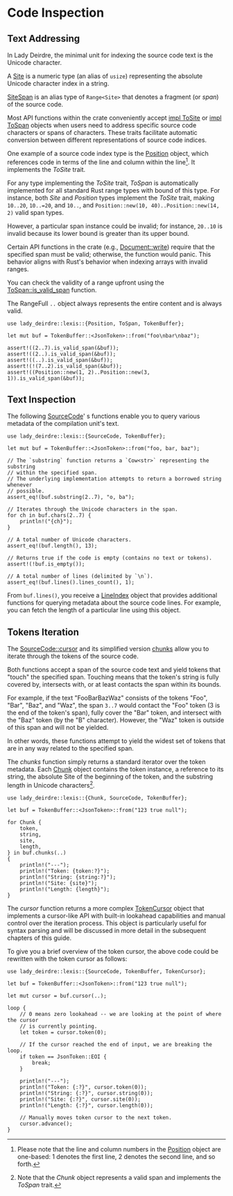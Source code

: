 <!------------------------------------------------------------------------------
  This file is a part of the "Lady Deirdre" work,
  a compiler front-end foundation technology.

  This work is proprietary software with source-available code.

  To copy, use, distribute, and contribute to this work, you must agree to
  the terms of the General License Agreement:

  https://github.com/Eliah-Lakhin/lady-deirdre/blob/master/EULA.md.

  The agreement grants you a Commercial-Limited License that gives you
  the right to use my work in non-commercial and limited commercial products
  with a total gross revenue cap. To remove this commercial limit for one of
  your products, you must acquire an Unrestricted Commercial License.

  If you contribute to the source code, documentation, or related materials
  of this work, you must assign these changes to me. Contributions are
  governed by the "Derivative Work" section of the General License
  Agreement.

  Copying the work in parts is strictly forbidden, except as permitted under
  the terms of the General License Agreement.

  If you do not or cannot agree to the terms of this Agreement,
  do not use this work.

  This work is provided "as is" without any warranties, express or implied,
  except to the extent that such disclaimers are held to be legally invalid.

  Copyright (c) 2024 Ilya Lakhin (Илья Александрович Лахин).
  All rights reserved.
------------------------------------------------------------------------------->

# Code Inspection

## Text Addressing

In Lady Deirdre, the minimal unit for indexing the source code text is the
Unicode character.

A [Site](https://docs.rs/lady-deirdre/2.0.0/lady_deirdre/lexis/type.Site.html)
is a numeric type (an alias of `usize`) representing the absolute Unicode
character index in a string.

[SiteSpan](https://docs.rs/lady-deirdre/2.0.0/lady_deirdre/lexis/type.SiteSpan.html)
is an alias type of `Range<Site>` that denotes a fragment (or *span*) of the
source code.

Most API functions within the crate conveniently
accept [impl ToSite](https://docs.rs/lady-deirdre/2.0.0/lady_deirdre/lexis/trait.ToSite.html)
or [impl ToSpan](https://docs.rs/lady-deirdre/2.0.0/lady_deirdre/lexis/trait.ToSpan.html)
objects when users need to address specific source code
characters or spans of characters. These traits facilitate automatic conversion
between different representations of source code indices.

One example of a source code index type is
the [Position](https://docs.rs/lady-deirdre/2.0.0/lady_deirdre/lexis/struct.Position.html)
object, which references code in terms of the line and column within the
line[^position]. It implements the *ToSite* trait.

For any type implementing the *ToSite* trait, *ToSpan* is automatically
implemented for all standard Rust range types with bound of this type.
For instance, both *Site* and *Position* types implement the *ToSite* trait,
making `10..20`, `10..=20`, and `10..`,
and `Position::new(10, 40)..Position::new(14, 2)` valid span types.

However, a particular span instance could be invalid; for instance, `20..10` is
invalid because its lower bound is greater than its upper bound.

Certain API functions in the crate (e.g.,
[Document::write](https://docs.rs/lady-deirdre/2.0.0/lady_deirdre/units/enum.Document.html#method.write))
require that the specified span must be valid; otherwise, the function would
panic. This behavior aligns with Rust's behavior when indexing arrays with
invalid ranges.

You can check the validity of a range upfront using
the [ToSpan::is_valid_span](https://docs.rs/lady-deirdre/2.0.0/lady_deirdre/lexis/trait.ToSpan.html#tymethod.is_valid_span)
function.

The RangeFull `..` object always represents the entire content and is always
valid.

```rust,noplayground
use lady_deirdre::lexis::{Position, ToSpan, TokenBuffer};

let mut buf = TokenBuffer::<JsonToken>::from("foo\nbar\nbaz");

assert!((2..7).is_valid_span(&buf));
assert!((2..).is_valid_span(&buf));
assert!((..).is_valid_span(&buf));
assert!(!(7..2).is_valid_span(&buf));
assert!((Position::new(1, 2)..Position::new(3, 1)).is_valid_span(&buf));
```

[^position]: Please note that the line and column numbers in
the [Position](https://docs.rs/lady-deirdre/2.0.0/lady_deirdre/lexis/struct.Position.html)
object are one-based: 1 denotes the first line, 2 denotes the second line, and
so forth.

## Text Inspection

The
following [SourceCode](https://docs.rs/lady-deirdre/2.0.0/lady_deirdre/lexis/trait.SourceCode.html)'
s functions enable you to query various metadata of the compilation unit's text.

```rust,noplayground
use lady_deirdre::lexis::{SourceCode, TokenBuffer};

let mut buf = TokenBuffer::<JsonToken>::from("foo, bar, baz");

// The `substring` function returns a `Cow<str>` representing the substring
// within the specified span.
// The underlying implementation attempts to return a borrowed string whenever
// possible.
assert_eq!(buf.substring(2..7), "o, ba");

// Iterates through the Unicode characters in the span.
for ch in buf.chars(2..7) {
    println!("{ch}");
}

// A total number of Unicode characters.
assert_eq!(buf.length(), 13);

// Returns true if the code is empty (contains no text or tokens).
assert!(!buf.is_empty());

// A total number of lines (delimited by `\n`).
assert_eq!(buf.lines().lines_count(), 1);
```

From `buf.lines()`, you receive
a [LineIndex](https://docs.rs/lady-deirdre/2.0.0/lady_deirdre/lexis/struct.LineIndex.html)
object that provides additional functions for querying metadata about the source
code lines. For example, you can fetch the length of a particular line using
this object.

## Tokens Iteration

The [SourceCode::cursor](https://docs.rs/lady-deirdre/2.0.0/lady_deirdre/lexis/trait.SourceCode.html#tymethod.cursor)
and its simplified
version [chunks](https://docs.rs/lady-deirdre/2.0.0/lady_deirdre/lexis/trait.SourceCode.html#method.chunks)
allow you to iterate through the tokens of the source code.

Both functions accept a span of the source code text and yield tokens that
"touch" the specified span. Touching means that the token's string is fully
covered by, intersects with, or at least contacts the span within its bounds.

For example, if the text "FooBarBazWaz" consists of the tokens "Foo", "Bar",
"Baz", and "Waz", the span `3..7` would contact the "Foo" token (3 is the end of
the token's span), fully cover the "Bar" token, and intersect with the "Baz"
token (by the "B" character). However, the "Waz" token is outside of this span
and will not be yielded.

In other words, these functions attempt to yield the widest set of tokens that
are in any way related to the specified span.

The *chunks* function simply returns a standard iterator over the token
metadata. Each
[Chunk](https://docs.rs/lady-deirdre/2.0.0/lady_deirdre/lexis/struct.Chunk.html)
object contains the token instance, a reference to its string, the absolute Site
of the beginning of the token, and the substring length in Unicode
characters[^chunk].

```rust,noplayground
use lady_deirdre::lexis::{Chunk, SourceCode, TokenBuffer};

let buf = TokenBuffer::<JsonToken>::from("123 true null");

for Chunk {
    token,
    string,
    site,
    length,
} in buf.chunks(..)
{
    println!("---");
    println!("Token: {token:?}");
    println!("String: {string:?}");
    println!("Site: {site}");
    println!("Length: {length}");
}
```

The *cursor* function returns a more
complex [TokenCursor](https://docs.rs/lady-deirdre/2.0.0/lady_deirdre/lexis/trait.TokenCursor.html)
object that implements a cursor-like API with built-in lookahead capabilities
and manual control over the iteration process. This object is particularly
useful for syntax parsing and will be discussed in more detail in the subsequent
chapters of this guide.

To give you a brief overview of the token cursor, the above code could be
rewritten with the token cursor as follows:

```rust,noplayground
use lady_deirdre::lexis::{SourceCode, TokenBuffer, TokenCursor};

let buf = TokenBuffer::<JsonToken>::from("123 true null");

let mut cursor = buf.cursor(..);

loop {
    // 0 means zero lookahead -- we are looking at the point of where the cursor
    // is currently pointing.
    let token = cursor.token(0);

    // If the cursor reached the end of input, we are breaking the loop.
    if token == JsonToken::EOI {
        break;
    }

    println!("---");
    println!("Token: {:?}", cursor.token(0));
    println!("String: {:?}", cursor.string(0));
    println!("Site: {:?}", cursor.site(0));
    println!("Length: {:?}", cursor.length(0));

    // Manually moves token cursor to the next token.
    cursor.advance();
}
```

[^chunk]: Note that the *Chunk* object represents a valid span and implements
the *ToSpan* trait.
